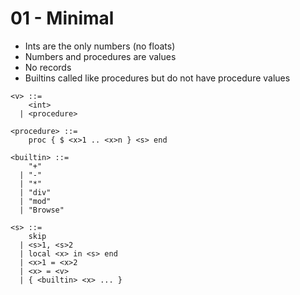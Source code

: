 01 - Minimal
=

* Ints are the only numbers (no floats)
* Numbers and procedures are values
* No records
* Builtins called like procedures but do not have procedure values

```
<v> ::=
    <int>
  | <procedure>

<procedure> ::=
    proc { $ <x>1 .. <x>n } <s> end
 
<builtin> ::=
    "+"
  | "-"
  | "*"
  | "div"
  | "mod"
  | "Browse"

<s> ::=
    skip
  | <s>1, <s>2
  | local <x> in <s> end
  | <x>1 = <x>2
  | <x> = <v>
  | { <builtin> <x> ... }
```
